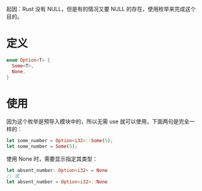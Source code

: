 起因：Rust 没有 NULL，但是有的情况又要 NULL 的存在，使用枚举来完成这个目的。

# 定义

``` rust
enum Option<T> {
  Some<T>,
  None,
}
```

# 使用

因为这个枚举是预导入模块中的，所以无需 use 就可以使用，下面两句是完全一样的：

``` rust
let some_number = Option<i32>::Some(5);
let some_number = Some(5);
```

使用 None 时，需要显示指定其类型：

``` rust
let absent_number: Option<i32> = None
// 或
let absent_number = Option<i32>::None
```

